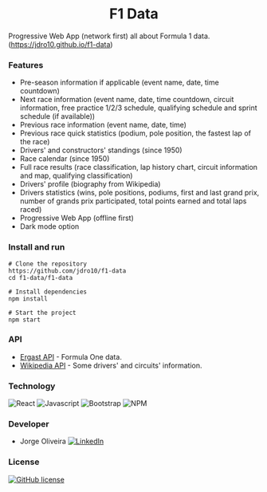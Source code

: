<h1 align="center">F1 Data</h1>

Progressive Web App (network first) all about Formula 1 data. (https://jdro10.github.io/f1-data)

### Features
* Pre-season information if applicable (event name, date, time countdown)
* Next race information (event name, date, time countdown, circuit information, free practice 1/2/3 schedule, qualifying schedule and sprint schedule (if available))
* Previous race information (event name, date, time)
* Previous race quick statistics (podium, pole position, the fastest lap of the race)
* Drivers' and constructors' standings (since 1950)
* Race calendar (since 1950)
* Full race results (race classification, lap history chart, circuit information and map, qualifying classification)
* Drivers' profile (biography from Wikipedia)
* Drivers statistics (wins, pole positions, podiums, first and last grand prix, number of grands prix participated, total points earned and total laps raced)
* Progressive Web App (offline first)
* Dark mode option

### Install and run
```
# Clone the repository
https://github.com/jdro10/f1-data
cd f1-data/f1-data

# Install dependencies
npm install

# Start the project
npm start
```

### API

* [Ergast API](http://ergast.com/mrd/) - Formula One data.
* [Wikipedia API](https://en.wikipedia.org/w/api.php) - Some drivers' and circuits' information.

### Technology 

![React](https://img.shields.io/badge/React-20232A?style=for-the-badge&logo=react&logoColor=61DAFB)
![Javascript](https://img.shields.io/badge/JavaScript-F7DF1E?style=for-the-badge&logo=javascript&logoColor=black)
![Bootstrap](https://img.shields.io/badge/Bootstrap-563D7C?style=for-the-badge&logo=bootstrap&logoColor=white)
![NPM](https://img.shields.io/badge/NPM-%23000000.svg?style=for-the-badge&logo=npm&logoColor=white)

### Developer

* Jorge Oliveira 
[![LinkedIn](https://img.shields.io/badge/LinkedIn-0077B5?style=for-the-badge&logo=linkedin&logoColor=white)](https://www.linkedin.com/in/jorgedroliveira10/)
</div>

### License

 [![GitHub license](https://img.shields.io/github/license/jdro10/f1-data.svg)](https://github.com/jdro10/f1-data/blob/master/LICENSE)


